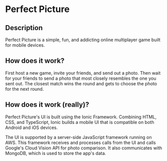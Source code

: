 # Perfect Picture

## Description

Perfect Picture is a simple, fun, and addicting online multiplayer game built for mobile devices.

## How does it work?

First host a new game, invite your friends, and send out a photo. Then wait for your friends to send a photo that most closely resembles the one you sent out. The closest match wins the round and gets to choose the photo for the next round.

## How does it work (really)?

Perfect Picture's UI is built using the Ionic Framework. Combining HTML, CSS, and TypeScript, Ionic builds a mobile UI that is compatible on both Android and iOS devices.

The UI is supported by a server-side JavaScript framework running on AWS. This framework receives and processes calls from the UI and calls Google's Cloud Vision API for photo comparison. It also communicates with MongoDB, which is used to store the app's data.
